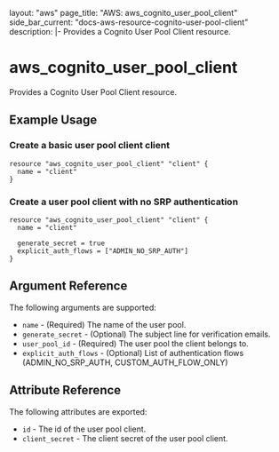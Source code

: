 layout: "aws"
page_title: "AWS: aws_cognito_user_pool_client"
side_bar_current: "docs-aws-resource-cognito-user-pool-client"
description: |-
  Provides a Cognito User Pool Client resource.

# aws_cognito_user_pool_client

Provides a Cognito User Pool Client resource.

## Example Usage

### Create a basic user pool client client

```hcl
resource "aws_cognito_user_pool_client" "client" {
  name = "client"
}
```

### Create a user pool client with no SRP authentication
```hcl
resource "aws_cognito_user_pool_client" "client" {
  name = "client"

  generate_secret = true
  explicit_auth_flows = ["ADMIN_NO_SRP_AUTH"]
}
```

## Argument Reference

The following arguments are supported:

* `name` - (Required) The name of the user pool.
* `generate_secret` - (Optional) The subject line for verification emails.
* `user_pool_id` - (Required) The user pool the client belongs to.
* `explicit_auth_flows` - (Optional) List of authentication flows (ADMIN_NO_SRP_AUTH, CUSTOM_AUTH_FLOW_ONLY)

## Attribute Reference

The following attributes are exported:

* `id` - The id of the user pool client.
* `client_secret` - The client secret of the user pool client.
